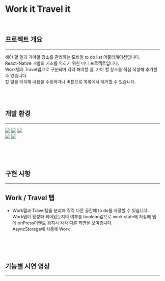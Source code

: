 # Work it Travel it
<br>

## 프로젝트 개요
---

해야 할 일과 가야할 장소를 관리하는 모바일 to do list 어플리케이션입니다.<br> React-Native 개발의 기초를 익히기 위한 미니 프로젝트입니다.<br>
Work탭과 Travel탭으로 구분되며 각각 해야할 일, 가야 할 장소를 직접 작성해 추가할 수 있습니다.<br>
할 일을 터치해 내용을 수정하거나 버튼으로 목록에서 제거할 수 있습니다.


<br><br>

## 개발 환경
---
<img src="https://img.shields.io/badge/JavaScript-F7DF1E?style=flat-square&logo=Javascript&logoColor=white"/></a>
<img src="https://img.shields.io/badge/ReactNative-61DAFB?style=flat-square&logo=React&logoColor=white"/></a> <img src="https://img.shields.io/badge/StyleSheet-CC6699?style=flat-square&logo=React&logoColor=white"/></a><br>
<img src="https://img.shields.io/badge/Github-181717?style=flat-square&logo=Github&logoColor=white"/></a> <img src="https://img.shields.io/badge/Git-F05032?style=flat-square&logo=Git&logoColor=white"/></a><br><br>

<br><br>


## 구현 사항
---
## Work / Travel 탭
- Work탭과 Travel탭을 분리해 각각 다른 공간에 to do를 저장할 수 있습니다. <br>
Work탭이 활성화 되어있는지의 여부를 boolean값으로 work state에 저장해 탭에 onPress이벤트 감지시 각각 다른 화면을 보여줍니다. <br>
AsyncStorage에 사용해 Work


<br><br><br>

## 기능별 시연 영상
---



